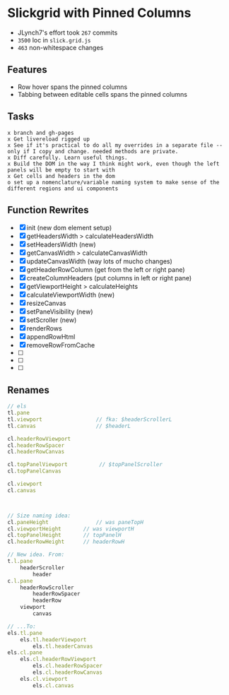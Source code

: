 # Slickgrid with Pinned Columns

* JLynch7's effort took `267` commits
* `3500` loc in `slick.grid.js`
* `463` non-whitespace changes

## Features
* Row hover spans the pinned columns
* Tabbing between editable cells spans the pinned columns

## Tasks

```todo
x branch and gh-pages
x Get livereload rigged up
x See if it's practical to do all my overrides in a separate file -- only if I copy and change. needed methods are private.
x Diff carefully. Learn useful things.
x Build the DOM in the way I think might work, even though the left panels will be empty to start with
x Get cells and headers in the dom
o set up a nomenclature/variable naming system to make sense of the different regions and ui components
```

## Function Rewrites

- [x] init (new dom element setup)
- [x] getHeadersWidth > calculateHeadersWidth
- [x] setHeadersWidth (new)
- [x] getCanvasWidth > calculateCanvasWidth
- [x] updateCanvasWidth (way lots of mucho changes)
- [x] getHeaderRowColumn (get from the left or right pane)
- [x] createColumnHeaders (put columns in left or right pane)
- [x] getViewportHeight > calculateHeights
- [x] calculateViewportWidth (new)
- [x] resizeCanvas
- [x] setPaneVisibility (new)
- [x] setScroller (new)
- [x] renderRows
- [x] appendRowHtml
- [x] removeRowFromCache
- [ ] 
- [ ] 
- [ ] 


## Renames

```javascript
// els
tl.pane
tl.viewport                 // fka: $headerScrollerL
tl.canvas                   // $headerL

cl.headerRowViewport
cl.headerRowSpacer
cl.headerRowCanvas

cl.topPanelViewport			 // $topPanelScroller
cl.topPanelCanvas

cl.viewport
cl.canvas    



// Size naming idea:
cl.paneHeight				// was paneTopH
cl.viewportHeight		// was viewportH
cl.topPanelHeight		// topPanelH
cl.headerRowHeight 		// headerRowH

// New idea. From:
t.l.pane
	headerScroller
		header
c.l.pane
	headerRowScroller
		headerRowSpacer
		headerRow
	viewport
		canvas

// ...To:
els.tl.pane
	els.tl.headerViewport
		els.tl.headerCanvas
els.cl.pane
	els.cl.headerRowViewport
		els.cl.headerRowSpacer
		els.cl.headerRowCanvas
	els.cl.viewport
		els.cl.canvas



```













